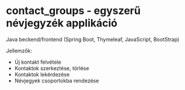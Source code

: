 # contact_groups - egyszerű névjegyzék applikáció
  Java beckend/frontend (Spring Boot, Thymeleaf, JavaScript, BootStrap)
  
Jellemzők:
  - Új kontakt felvétele
  - Kontaktok szerkeztése, törlése
  - Kontaktok lekérdezése
  - Névjegyek csoportokba rendezése
